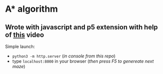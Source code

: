 # A* algorithm

## Wrote with javascript and p5 extension with help of [this](https://youtu.be/aKYlikFAV4k) video
Simple launch:
- `python3 -m http.server`   (_in console from this repo_)
-  type `localhost:8000` in your browser (_then press F5 to genereate next maze_)
